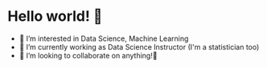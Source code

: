# Hello world! 👋


- 👀 I’m interested in Data Science, Machine Learning
- 🌱 I’m currently working as Data Science Instructor (I'm a statistician too)
- 💞️ I’m looking to collaborate on anything!🤩
<!---
kucing-item/kucing-item is a ✨ special ✨ repository because its `README.md` (this file) appears on your GitHub profile.
You can click the Preview link to take a look at your changes.
--->
